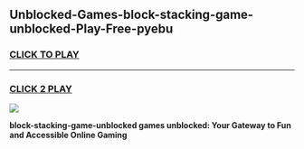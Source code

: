 
## Unblocked-Games-block-stacking-game-unblocked-Play-Free-pyebu
<h3>
<a href="https://premium76.site?title=block-stacking-game-unblocked&ref=21A">CLICK TO PLAY</a></h3>
<hr>

<h3>
<a href="https://premium76.site?title=block-stacking-game-unblocked&ref=21A">CLICK 2 PLAY</a>
  
</h3>

<a href="https://premium76.site?title=block-stacking-game-unblocked&ref=21A"><img src="https://clearcache.store/games.png"></a>


**block-stacking-game-unblocked games unblocked: Your Gateway to Fun and Accessible Online Gaming**
